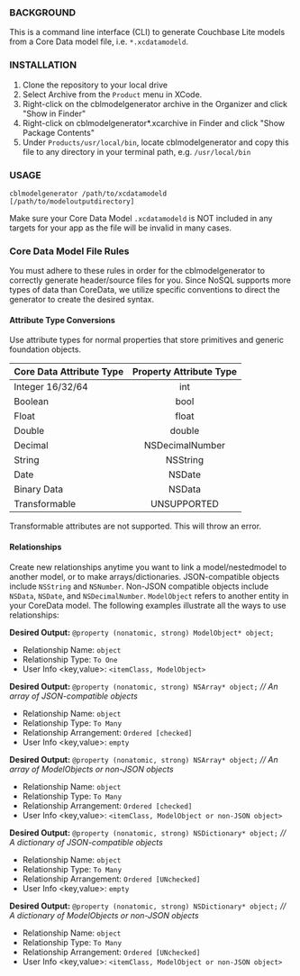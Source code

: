### BACKGROUND

This is a command line interface (CLI) to generate Couchbase Lite models from a Core Data model file, i.e. ```*.xcdatamodeld```.

### INSTALLATION

1.  Clone the repository to your local drive
2.  Select Archive from the ```Product``` menu in XCode.
3.  Right-click on the cblmodelgenerator archive in the Organizer and click "Show in Finder"
4.  Right-click on cblmodelgenerator*.xcarchive in Finder and click "Show Package Contents"
5.  Under ```Products/usr/local/bin```, locate cblmodelgenerator and copy this file to any directory in your terminal path, e.g. ```/usr/local/bin```

### USAGE

```cblmodelgenerator /path/to/xcdatamodeld [/path/to/modeloutputdirectory]```

Make sure your Core Data Model ```.xcdatamodeld``` is NOT included in any targets for your app as the file will be invalid in many cases.

### Core Data Model File Rules

You must adhere to these rules in order for the cblmodelgenerator to correctly generate header/source files for you. Since NoSQL supports more types of data than CoreData, we utilize specific conventions to direct the generator to create the desired syntax.

#### Attribute Type Conversions

Use attribute types for normal properties that store primitives and generic foundation objects.

| Core Data Attribute Type | Property Attribute Type |
|--------------------------|:-----------------------:|
| Integer 16/32/64         |         int             |
| Boolean                  |         bool            |
| Float                    |         float           |
| Double                   |         double          |
| Decimal                  |         NSDecimalNumber |
| String                   |         NSString        |
| Date                     |         NSDate          |
| Binary Data              |         NSData          |
| Transformable            |         UNSUPPORTED     |

Transformable attributes are not supported. This will throw an error.

#### Relationships

Create new relationships anytime you want to link a model/nestedmodel to another model, or to make arrays/dictionaries. JSON-compatible objects include ```NSString``` and ```NSNumber```. Non-JSON compatible objects include ```NSData```, ```NSDate```, and ```NSDecimalNumber```. ```ModelObject``` refers to another entity in your CoreData model. The following examples illustrate all the ways to use relationships:

**Desired Output:** ```@property (nonatomic, strong) ModelObject* object;```

- Relationship Name: ```object```
- Relationship Type: ```To One```
- User Info <key,value\>: ```<itemClass, ModelObject>```

**Desired Output:** ```@property (nonatomic, strong) NSArray* object;```       *// An array of JSON-compatible objects*

- Relationship Name: ```object```
- Relationship Type: ```To Many```
- Relationship Arrangement: ```Ordered [checked]```
- User Info <key,value\>: ```empty```

**Desired Output:** ```@property (nonatomic, strong) NSArray* object;```        *// An array of ModelObjects or non-JSON objects*

- Relationship Name: ```object```
- Relationship Type: ```To Many```
- Relationship Arrangement: ```Ordered [checked]```
- User Info <key,value\>: ```<itemClass, ModelObject or non-JSON object>```
 
**Desired Output:** ```@property (nonatomic, strong) NSDictionary* object;```   *// A dictionary of JSON-compatible objects*

- Relationship Name: ```object```
- Relationship Type: ```To Many```
- Relationship Arrangement: ```Ordered [UNchecked]```
- User Info <key,value\>: ```empty```

**Desired Output:** ```@property (nonatomic, strong) NSDictionary* object;```   *// A dictionary of ModelObjects or non-JSON objects*

- Relationship Name: ```object```
- Relationship Type: ```To Many```
- Relationship Arrangement: ```Ordered [UNchecked]```
- User Info <key,value\>: ```<itemClass, ModelObject or non-JSON object>```